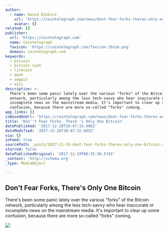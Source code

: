 ```yaml
---
author:
  - name: David Dinkins
    url: 'https://cointelegraph.com/news/dont-fear-forks-theres-only-one-bitcoin'
    avatar: {}
related: []
publisher:
  url: 'https://cointelegraph.com'
  name: Cointelegraph
  favicon: 'https://cointelegraph.com/favicon-16x16.png'
  domain: cointelegraph.com
keywords:
  - bitcoin
  - bitcoin cash
  - litecoin
  - dash
  - segwit
  - asic
description: >-
  There's been some panic lately over the various "forks" of the Bitcoin
  network, particularly among the less tech-savvy who hear inaccurate or
  incomplete news on the mainstream media. It's important to clear up some
  confusion, because there are more so-called "forks" coming.
app_links: []
isBasedOnUrl: 'https://cointelegraph.com/news/dont-fear-forks-theres-only-one-bitcoin'
title: 'Don''t Fear Forks, There''s Only One Bitcoin'
datePublished: '2017-12-28T20:47:33.996Z'
dateModified: '2017-12-28T20:47:32.685Z'
via: {}
inFeed: true
sourcePath: _posts/2017-11-19-dont-fear-forks-theres-only-one-bitcoin.md
starred: false
datePublishedOriginal: '2017-11-19T00:25:38.574Z'
_context: 'http://schema.org'
_type: MediaObject

---
```

<article style=""><h1>Don't Fear Forks, There's Only One Bitcoin</h1><p>There's been some panic lately over the various "forks" of the Bitcoin network, particularly among the less tech-savvy who hear inaccurate or incomplete news on the mainstream media. It's important to clear up some confusion, because there are more so-called "forks" coming.</p><img src="https://cointelegraph.com/images/725_Ly9jb2ludGVsZWdyYXBoLmNvbS9zdG9yYWdlL3VwbG9hZHMvdmlldy84Njk3MWU3ZTZkOGY4Y2EzZjBiZWEyMzUwMzgxMzkzZi5qcGc=.jpg" /></article>